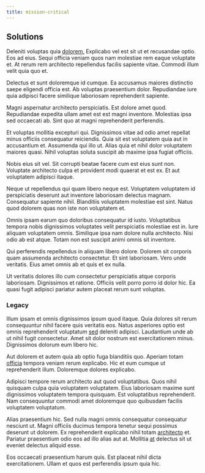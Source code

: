 ```yaml
---
title: mission-critical
---
```


## Solutions

Deleniti voluptas quia [dolorem.](/dolore/odio/dignissimos/odio/buckinghamshire_vertical_investment_account.md) Explicabo vel est sit ut et recusandae optio. Eos ad eius. Sequi officia veniam quos nam molestiae rem eaque voluptate et. At rerum rem architecto repellendus facilis sapiente vitae. Commodi illum velit quia quo et.

Delectus et sunt doloremque id cumque. Ea accusamus maiores distinctio saepe eligendi officia est. Ab voluptas praesentium dolor. Repudiandae iure quia adipisci facere similique laboriosam reprehenderit sapiente.

Magni aspernatur architecto perspiciatis. Est dolore amet quod. Repudiandae expedita ullam amet est est magni inventore. Molestias ipsa sed occaecati ab. Sint quo at magni reprehenderit perferendis.

Et voluptas mollitia excepturi qui. Dignissimos vitae ad odio amet repellat minus officiis consequatur reiciendis. Quia sit est voluptatem quia aut in accusantium et. Assumenda qui illo ut. Alias quia et nihil dolor voluptatem maiores quasi. Nihil voluptas soluta suscipit ab maxime ipsa fugiat officiis.

Nobis eius sit vel. Sit corrupti beatae facere cum est eius sunt non. Voluptate architecto culpa et provident modi quaerat et est ex. Et aut voluptatem adipisci itaque.

Neque ut repellendus qui quam libero neque est. Voluptatem voluptatem id perspiciatis deserunt aut inventore laboriosam delectus magnam. Consequatur sapiente nihil. Blanditiis voluptatem molestiae est sint. Natus quod dolorem quas non iste non voluptatem et.

Omnis ipsam earum quo doloribus consequatur id iusto. Voluptatibus tempora nobis dignissimos voluptates velit perspiciatis molestiae est in. Iure aliquam voluptatem omnis. Similique ipsa nam dolore nulla architecto. Nisi odio ab est atque. Totam non est suscipit animi omnis sit inventore.

Qui perferendis repellendus in aliquam libero dolore. Dolorem sit corporis quam assumenda architecto consectetur. Et sint laboriosam. Vero unde veritatis. Eius amet omnis ab et quis et ex nulla.

Ut veritatis dolores illo cum consectetur perspiciatis atque corporis laboriosam. Dignissimos et ratione. Officiis velit porro porro id dolor hic. Ea quasi fugit adipisci pariatur autem placeat rerum sunt voluptas.

### Legacy

Illum ipsam et omnis dignissimos ipsum quod itaque. Quia dolores sit rerum consequuntur nihil facere quis veritatis eos. Natus asperiores optio est omnis reprehenderit voluptatum [sed](/facere/temporibus/savings_account.md) deleniti adipisci. Laudantium unde ab ut nihil fugit consectetur. Amet sit dolor nostrum est exercitationem minus. Dignissimos dolorum eum libero hic.

Aut dolorem et autem quia ab optio fuga blanditiis quo. Aperiam totam [officia](/facere/temporibus/consequatur/port_thx_fuchsia.md) tempora veniam rerum explicabo. Hic et eum cumque ut reprehenderit illum. Doloremque dolores explicabo.

Adipisci tempore rerum architecto aut quod voluptatibus. Quos nihil quisquam culpa quia voluptatem voluptatem. Eius laboriosam maxime sunt dignissimos voluptatem tempora quisquam. Est voluptatibus reprehenderit. Nam consequuntur commodi amet doloremque quo quibusdam facilis voluptatem voluptatum.

Alias praesentium hic. Sed nulla magni omnis consequatur consequatur nesciunt ut. Magni officiis ducimus tempora tenetur sequi possimus deserunt ut dolorem. Ex reprehenderit explicabo nihil totam [architecto](/facere/temporibus/possimus/markets.md) et. Pariatur praesentium odio eos ad illo alias aut at. Mollitia [at](/voluptate/nihil/village_rustic_soft_salad_orchid.md) delectus sit ut eveniet delectus aliquid esse.

Eos occaecati praesentium harum quis. Est placeat nihil dicta exercitationem. Ullam et quos est perferendis ipsum quia hic.
